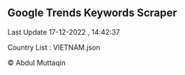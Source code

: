

## Google Trends Keywords Scraper 
 
Last Update 17-12-2022 , 14:42:37

Country List :
VIETNAM.json



© Abdul Muttaqin 
